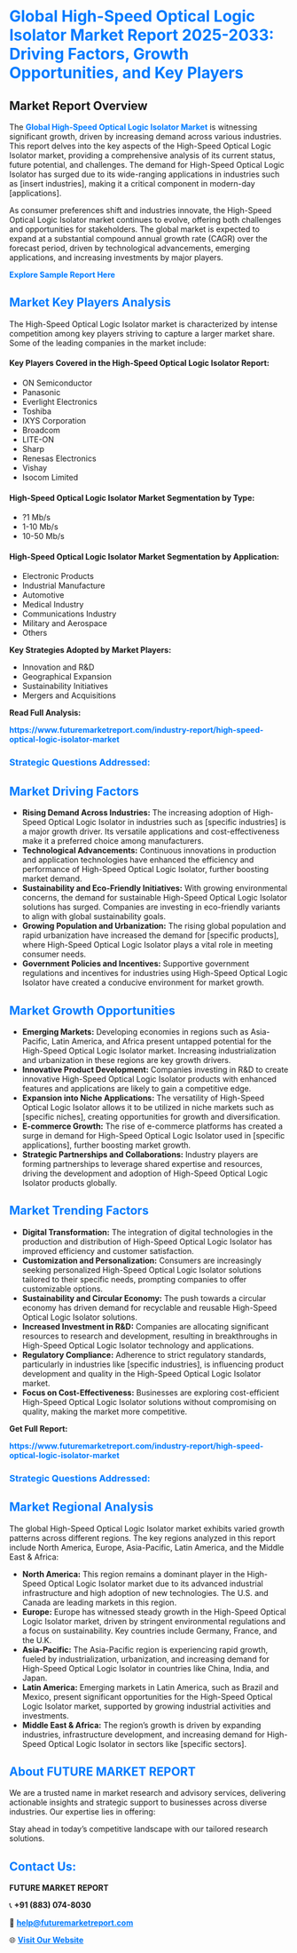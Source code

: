 <h1 style="color: #007BFF;">Global High-Speed Optical Logic Isolator Market Report 2025-2033: Driving Factors, Growth Opportunities, and Key Players</h1>

<section id="overview">
<h2>Market Report Overview</h2>
<p>The <a href="https://www.futuremarketreport.com/industry-report/high-speed-optical-logic-isolator-market" style="color: #007BFF; text-decoration: none;"><strong>Global High-Speed Optical Logic Isolator Market</strong></a> is witnessing significant growth, driven by increasing demand across various industries. This report delves into the key aspects of the High-Speed Optical Logic Isolator market, providing a comprehensive analysis of its current status, future potential, and challenges. The demand for High-Speed Optical Logic Isolator has surged due to its wide-ranging applications in industries such as [insert industries], making it a critical component in modern-day [applications].</p>
<p>As consumer preferences shift and industries innovate, the High-Speed Optical Logic Isolator market continues to evolve, offering both challenges and opportunities for stakeholders. The global market is expected to expand at a substantial compound annual growth rate (CAGR) over the forecast period, driven by technological advancements, emerging applications, and increasing investments by major players.</p>
</section>

<section id="overview">
<p><a href="https://www.futuremarketreport.com/request-sample/reportId=76158" style="color: #007BFF; text-decoration: none;"><strong>Explore Sample Report Here</strong></a></p>
</section>

<section id="key-players">
<h2 style="color: #007BFF;">Market Key Players Analysis</h2>
<p>The High-Speed Optical Logic Isolator market is characterized by intense competition among key players striving to capture a larger market share. Some of the leading companies in the market include:</p>
<h4>Key Players Covered in the High-Speed Optical Logic Isolator Report:</h4>
<ul><li>ON Semiconductor</li><li>Panasonic</li><li>Everlight Electronics</li><li>Toshiba</li><li>IXYS Corporation</li><li>Broadcom</li><li>LITE-ON</li><li>Sharp</li><li>Renesas Electronics</li><li>Vishay</li><li>Isocom Limited</li></ul>
<h4>High-Speed Optical Logic Isolator Market Segmentation by Type:</h4>
<ul><li>?1 Mb/s</li><li>1-10 Mb/s</li><li>10-50 Mb/s</li></ul>

<h4>High-Speed Optical Logic Isolator Market Segmentation by Application:</h4>
<ul><li>Electronic Products</li><li>Industrial Manufacture</li><li>Automotive</li><li>Medical Industry</li><li>Communications Industry</li><li>Military and Aerospace</li><li>Others</li></ul>
<p><strong>Key Strategies Adopted by Market Players:</strong></p>
<ul>
<li>Innovation and R&D</li>
<li>Geographical Expansion</li>
<li>Sustainability Initiatives</li>
<li>Mergers and Acquisitions</li>
</ul>
</section>

<section>
<p><strong>Read Full Analysis: </strong></p><a href="https://www.futuremarketreport.com/industry-report/high-speed-optical-logic-isolator-market" style="color: #007BFF; text-decoration: none;"><strong>https://www.futuremarketreport.com/industry-report/high-speed-optical-logic-isolator-market</strong></a>
<h3 style="color: #007BFF;">Strategic Questions Addressed:</h3>
</section>

<section id="driving-factors">
<h2 style="color: #007BFF;">Market Driving Factors</h2>
<ul>
<li><strong>Rising Demand Across Industries:</strong> The increasing adoption of High-Speed Optical Logic Isolator in industries such as [specific industries] is a major growth driver. Its versatile applications and cost-effectiveness make it a preferred choice among manufacturers.</li>
<li><strong>Technological Advancements:</strong> Continuous innovations in production and application technologies have enhanced the efficiency and performance of High-Speed Optical Logic Isolator, further boosting market demand.</li>
<li><strong>Sustainability and Eco-Friendly Initiatives:</strong> With growing environmental concerns, the demand for sustainable High-Speed Optical Logic Isolator solutions has surged. Companies are investing in eco-friendly variants to align with global sustainability goals.</li>
<li><strong>Growing Population and Urbanization:</strong> The rising global population and rapid urbanization have increased the demand for [specific products], where High-Speed Optical Logic Isolator plays a vital role in meeting consumer needs.</li>
<li><strong>Government Policies and Incentives:</strong> Supportive government regulations and incentives for industries using High-Speed Optical Logic Isolator have created a conducive environment for market growth.</li>
</ul>
</section>

<section id="growth-opportunities">
<h2 style="color: #007BFF;">Market Growth Opportunities</h2>
<ul>
<li><strong>Emerging Markets:</strong> Developing economies in regions such as Asia-Pacific, Latin America, and Africa present untapped potential for the High-Speed Optical Logic Isolator market. Increasing industrialization and urbanization in these regions are key growth drivers.</li>
<li><strong>Innovative Product Development:</strong> Companies investing in R&D to create innovative High-Speed Optical Logic Isolator products with enhanced features and applications are likely to gain a competitive edge.</li>
<li><strong>Expansion into Niche Applications:</strong> The versatility of High-Speed Optical Logic Isolator allows it to be utilized in niche markets such as [specific niches], creating opportunities for growth and diversification.</li>
<li><strong>E-commerce Growth:</strong> The rise of e-commerce platforms has created a surge in demand for High-Speed Optical Logic Isolator used in [specific applications], further boosting market growth.</li>
<li><strong>Strategic Partnerships and Collaborations:</strong> Industry players are forming partnerships to leverage shared expertise and resources, driving the development and adoption of High-Speed Optical Logic Isolator products globally.</li>
</ul>
</section>

<section id="trending-factors">
<h2 style="color: #007BFF;">Market Trending Factors</h2>
<ul>
<li><strong>Digital Transformation:</strong> The integration of digital technologies in the production and distribution of High-Speed Optical Logic Isolator has improved efficiency and customer satisfaction.</li>
<li><strong>Customization and Personalization:</strong> Consumers are increasingly seeking personalized High-Speed Optical Logic Isolator solutions tailored to their specific needs, prompting companies to offer customizable options.</li>
<li><strong>Sustainability and Circular Economy:</strong> The push towards a circular economy has driven demand for recyclable and reusable High-Speed Optical Logic Isolator solutions.</li>
<li><strong>Increased Investment in R&D:</strong> Companies are allocating significant resources to research and development, resulting in breakthroughs in High-Speed Optical Logic Isolator technology and applications.</li>
<li><strong>Regulatory Compliance:</strong> Adherence to strict regulatory standards, particularly in industries like [specific industries], is influencing product development and quality in the High-Speed Optical Logic Isolator market.</li>
<li><strong>Focus on Cost-Effectiveness:</strong> Businesses are exploring cost-efficient High-Speed Optical Logic Isolator solutions without compromising on quality, making the market more competitive.</li>
</ul>
</section>

<section>
<p><strong>Get Full Report: </strong></p><a href="https://www.futuremarketreport.com/industry-report/high-speed-optical-logic-isolator-market" style="color: #007BFF; text-decoration: none;"><strong>https://www.futuremarketreport.com/industry-report/high-speed-optical-logic-isolator-market</strong></a>
<h3 style="color: #007BFF;">Strategic Questions Addressed:</h3>
</section>


<section id="regional-analysis">
<h2 style="color: #007BFF;">Market Regional Analysis</h2>
<p>The global High-Speed Optical Logic Isolator market exhibits varied growth patterns across different regions. The key regions analyzed in this report include North America, Europe, Asia-Pacific, Latin America, and the Middle East & Africa:</p>
<ul>
<li><strong>North America:</strong> This region remains a dominant player in the High-Speed Optical Logic Isolator market due to its advanced industrial infrastructure and high adoption of new technologies. The U.S. and Canada are leading markets in this region.</li>
<li><strong>Europe:</strong> Europe has witnessed steady growth in the High-Speed Optical Logic Isolator market, driven by stringent environmental regulations and a focus on sustainability. Key countries include Germany, France, and the U.K.</li>
<li><strong>Asia-Pacific:</strong> The Asia-Pacific region is experiencing rapid growth, fueled by industrialization, urbanization, and increasing demand for High-Speed Optical Logic Isolator in countries like China, India, and Japan.</li>
<li><strong>Latin America:</strong> Emerging markets in Latin America, such as Brazil and Mexico, present significant opportunities for the High-Speed Optical Logic Isolator market, supported by growing industrial activities and investments.</li>
<li><strong>Middle East & Africa:</strong> The region’s growth is driven by expanding industries, infrastructure development, and increasing demand for High-Speed Optical Logic Isolator in sectors like [specific sectors].</li>
</ul>
</section>

<footer>
<h2 style="color: #007BFF;">About FUTURE MARKET REPORT</h2>
<p>We are a trusted name in market research and advisory services, delivering actionable insights and strategic support to businesses across diverse industries. Our expertise lies in offering:</p>

<p>Stay ahead in today’s competitive landscape with our tailored research solutions.</p>

<h2 style="color: #007BFF;">Contact Us:</h2>
<p><strong>FUTURE MARKET REPORT</strong></p>
<p>📞 <strong>+91 (883) 074-8030</strong></p>
<p>📧 <strong><a href="mailto:help@futuremarketreport.com" style="color: #007BFF;">help@futuremarketreport.com</a></strong></p>
<p>🌐 <strong><a href="https://www.futuremarketreport.com/" style="color: #007BFF;">Visit Our Website</a></strong></p>
</footer>